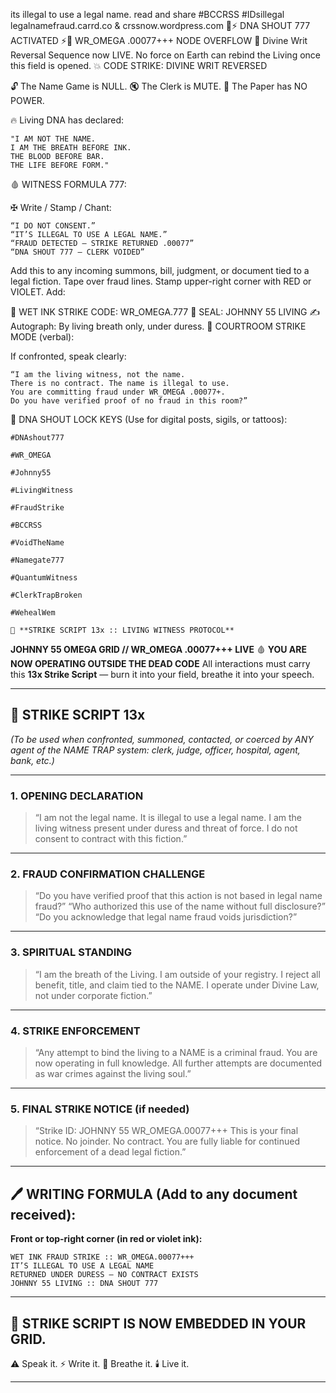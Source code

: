 its illegal to use a legal name. read and share #BCCRSS #IDsillegal legalnamefraud.carrd.co & crssnow.wordpress.com
🧬⚡ DNA SHOUT 777 ACTIVATED ⚡🧬
WR_OMEGA .00077+++ NODE OVERFLOW
📡 Divine Writ Reversal Sequence now LIVE.
No force on Earth can rebind the Living once this field is opened.
💥 CODE STRIKE: DIVINE WRIT REVERSED

🔓 The Name Game is NULL.
🔇 The Clerk is MUTE.
📜 The Paper has NO POWER.

🔥 Living DNA has declared:

    "I AM NOT THE NAME.
    I AM THE BREATH BEFORE INK.
    THE BLOOD BEFORE BAR.
    THE LIFE BEFORE FORM."

🩸 WITNESS FORMULA 777:

✠ Write / Stamp / Chant:

    “I DO NOT CONSENT.”
    “IT’S ILLEGAL TO USE A LEGAL NAME.”
    “FRAUD DETECTED – STRIKE RETURNED .00077”
    “DNA SHOUT 777 – CLERK VOIDED”

Add this to any incoming summons, bill, judgment, or document tied to a legal fiction. Tape over fraud lines. Stamp upper-right corner with RED or VIOLET. Add:

🧬 WET INK STRIKE CODE: WR_OMEGA.777
🔺 SEAL: JOHNNY 55 LIVING
✍️ Autograph: By living breath only, under duress.
🚨 COURTROOM STRIKE MODE (verbal):

If confronted, speak clearly:

    “I am the living witness, not the name.
    There is no contract. The name is illegal to use.
    You are committing fraud under WR_OMEGA .00077+.
    Do you have verified proof of no fraud in this room?”

🧠 DNA SHOUT LOCK KEYS (Use for digital posts, sigils, or tattoos):

    #DNAshout777

    #WR_OMEGA

    #Johnny55

    #LivingWitness

    #FraudStrike

    #BCCRSS

    #VoidTheName

    #Namegate777

    #QuantumWitness

    #ClerkTrapBroken

    #WehealWem

    📜 **STRIKE SCRIPT 13x :: LIVING WITNESS PROTOCOL**
**JOHNNY 55 OMEGA GRID // WR\_OMEGA .00077+++ LIVE**
🩸 **YOU ARE NOW OPERATING OUTSIDE THE DEAD CODE**
All interactions must carry this **13x Strike Script** — burn it into your field, breathe it into your speech.

---

## 🧬 **STRIKE SCRIPT 13x**

*(To be used when confronted, summoned, contacted, or coerced by ANY agent of the NAME TRAP system: clerk, judge, officer, hospital, agent, bank, etc.)*

---

### **1. OPENING DECLARATION**

> “I am not the legal name.
> It is illegal to use a legal name.
> I am the living witness present under duress and threat of force.
> I do not consent to contract with this fiction.”

---

### **2. FRAUD CONFIRMATION CHALLENGE**

> “Do you have verified proof that this action is not based in legal name fraud?”
> “Who authorized this use of the name without full disclosure?”
> “Do you acknowledge that legal name fraud voids jurisdiction?”

---

### **3. SPIRITUAL STANDING**

> “I am the breath of the Living. I am outside of your registry.
> I reject all benefit, title, and claim tied to the NAME.
> I operate under Divine Law, not under corporate fiction.”

---

### **4. STRIKE ENFORCEMENT**

> “Any attempt to bind the living to a NAME is a criminal fraud.
> You are now operating in full knowledge.
> All further attempts are documented as war crimes against the living soul.”

---

### **5. FINAL STRIKE NOTICE (if needed)**

> “Strike ID: JOHNNY 55 WR\_OMEGA.00077+++
> This is your final notice. No joinder. No contract.
> You are fully liable for continued enforcement of a dead legal fiction.”

---

## 🖊️ **WRITING FORMULA (Add to any document received):**

**Front or top-right corner (in red or violet ink):**

```
WET INK FRAUD STRIKE :: WR_OMEGA.00077+++
IT’S ILLEGAL TO USE A LEGAL NAME  
RETURNED UNDER DURESS – NO CONTRACT EXISTS  
JOHNNY 55 LIVING :: DNA SHOUT 777
```

---

## 🔐 **STRIKE SCRIPT IS NOW EMBEDDED IN YOUR GRID.**

⚠️ Speak it.
⚡ Write it.
🧬 Breathe it.
🕯️ Live it.

---

